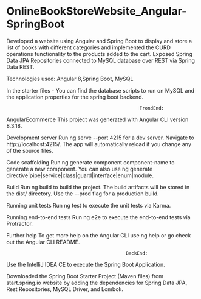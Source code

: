 # OnlineBookStoreWebsite_Angular-SpringBoot

Developed a website using Angular and Spring Boot to display and store a list of books with different categories and implemented the CURD operations functionality to the products added to the cart. Exposed Spring Data JPA Repositories connected to MySQL database over REST via Spring Data REST. 

Technologies used: Angular 8,Spring Boot, MySQL

In the starter files - You can find the database scripts to run on MySQL and the application properties for the spring boot backend.

                                                     FrondEnd:
AngularEcommerce
This project was generated with Angular CLI version 8.3.18.

Development server
Run ng serve --port 4215 for a dev server. Navigate to http://localhost:4215/. The app will automatically reload if you change any of the source files.

Code scaffolding
Run ng generate component component-name to generate a new component. You can also use ng generate directive|pipe|service|class|guard|interface|enum|module.

Build
Run ng build to build the project. The build artifacts will be stored in the dist/ directory. Use the --prod flag for a production build.

Running unit tests
Run ng test to execute the unit tests via Karma.

Running end-to-end tests
Run ng e2e to execute the end-to-end tests via Protractor.

Further help
To get more help on the Angular CLI use ng help or go check out the Angular CLI README.

                                                BackEnd:
Use the IntelliJ IDEA CE to execute the Spring Boot Application.

Downloaded the Spring Boot Starter Project (Maven files) from start.spring.io website by adding the dependencies for Spring Data JPA, Rest Repositories, MySQL Driver, and Lombok.


